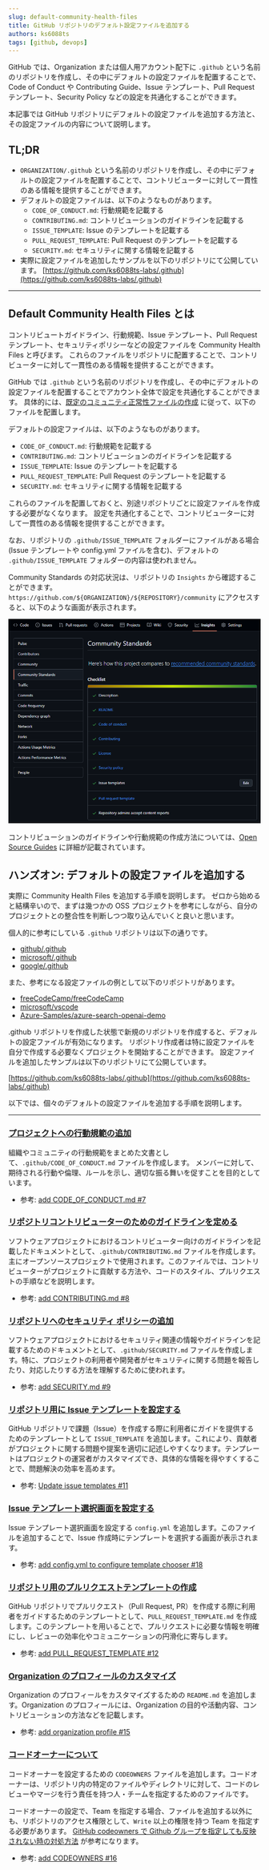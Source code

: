 ```yaml
---
slug: default-community-health-files
title: GitHub リポジトリのデフォルト設定ファイルを追加する
authors: ks6088ts
tags: [github, devops]
---
```


GitHub では、Organization または個人用アカウント配下に `.github` という名前のリポジトリを作成し、その中にデフォルトの設定ファイルを配置することで、Code of Conduct や Contributing Guide、Issue テンプレート、Pull Request テンプレート、Security Policy などの設定を共通化することができます。

本記事では GitHub リポジトリにデフォルトの設定ファイルを追加する方法と、その設定ファイルの内容について説明します。

<!--truncate-->

## TL;DR

- `ORGANIZATION/.github` という名前のリポジトリを作成し、その中にデフォルトの設定ファイルを配置することで、コントリビューターに対して一貫性のある情報を提供することができます。
- デフォルトの設定ファイルは、以下のようなものがあります。
  - `CODE_OF_CONDUCT.md`: 行動規範を記載する
  - `CONTRIBUTING.md`: コントリビューションのガイドラインを記載する
  - `ISSUE_TEMPLATE`: Issue のテンプレートを記載する
  - `PULL_REQUEST_TEMPLATE`: Pull Request のテンプレートを記載する
  - `SECURITY.md`: セキュリティに関する情報を記載する
- 実際に設定ファイルを追加したサンプルを以下のリポジトリにて公開しています。
  [https://github.com/ks6088ts-labs/.github](https://github.com/ks6088ts-labs/.github)

---

## Default Community Health Files とは

コントリビュートガイドライン、行動規範、Issue テンプレート、Pull Request テンプレート、セキュリティポリシーなどの設定ファイルを Community Health Files と呼びます。
これらのファイルをリポジトリに配置することで、コントリビューターに対して一貫性のある情報を提供することができます。

GitHub では `.github` という名前のリポジトリを作成し、その中にデフォルトの設定ファイルを配置することでアカウント全体で設定を共通化することができます。
具体的には、[既定のコミュニティ正常性ファイルの作成](https://docs.github.com/ja/communities/setting-up-your-project-for-healthy-contributions/creating-a-default-community-health-file) に従って、以下のファイルを配置します。

デフォルトの設定ファイルは、以下のようなものがあります。

- `CODE_OF_CONDUCT.md`: 行動規範を記載する
- `CONTRIBUTING.md`: コントリビューションのガイドラインを記載する
- `ISSUE_TEMPLATE`: Issue のテンプレートを記載する
- `PULL_REQUEST_TEMPLATE`: Pull Request のテンプレートを記載する
- `SECURITY.md`: セキュリティに関する情報を記載する

これらのファイルを配置しておくと、別途リポジトリごとに設定ファイルを作成する必要がなくなります。
設定を共通化することで、コントリビューターに対して一貫性のある情報を提供することができます。

なお、リポジトリの `.github/ISSUE_TEMPLATE` フォルダーにファイルがある場合 (Issue テンプレートや config.yml ファイルを含む)、デフォルトの `.github/ISSUE_TEMPLATE` フォルダーの内容は使われません。

Community Standards の対応状況は、リポジトリの `Insights` から確認することができます。
`https://github.com/${ORGANIZATION}/${REPOSITORY}/community` にアクセスすると、以下のような画面が表示されます。

![Community Standards](./community_standards.png)

コントリビューションのガイドラインや行動規範の作成方法については、[Open Source Guides](https://opensource.guide/) に詳細が記載されています。

## ハンズオン: デフォルトの設定ファイルを追加する

実際に Community Health Files を追加する手順を説明します。
ゼロから始めると結構辛いので、まずは幾つかの OSS プロジェクトを参考にしながら、自分のプロジェクトとの整合性を判断しつつ取り込んでいくと良いと思います。

個人的に参考にしている `.github` リポジトリは以下の通りです。

- [github/.github](https://github.com/github/.github)
- [microsoft/.github](https://github.com/microsoft/.github)
- [google/.github](https://github.com/google/.github)

また、参考になる設定ファイルの例として以下のリポジトリがあります。

- [freeCodeCamp/freeCodeCamp](https://github.com/freeCodeCamp/freeCodeCamp)
- [microsoft/vscode](https://github.com/microsoft/vscode)
- [Azure-Samples/azure-search-openai-demo](https://github.com/Azure-Samples/azure-search-openai-demo)

.github リポジトリを作成した状態で新規のリポジトリを作成すると、デフォルトの設定ファイルが有効になります。
リポジトリ作成者は特に設定ファイルを自分で作成する必要なくプロジェクトを開始することができます。
設定ファイルを追加したサンプルは以下のリポジトリにて公開しています。

[https://github.com/ks6088ts-labs/.github](https://github.com/ks6088ts-labs/.github)

以下では、個々のデフォルトの設定ファイルを追加する手順を説明します。

---

### [プロジェクトへの行動規範の追加](https://docs.github.com/ja/communities/setting-up-your-project-for-healthy-contributions/adding-a-code-of-conduct-to-your-project)

組織やコミュニティの行動規範をまとめた文書として、`.github/CODE_OF_CONDUCT.md` ファイルを作成します。
メンバーに対して、期待される行動や倫理、ルールを示し、適切な振る舞いを促すことを目的としています。

- 参考: [add CODE_OF_CONDUCT.md #7](https://github.com/ks6088ts-labs/.github/pull/7)

### [リポジトリコントリビューターのためのガイドラインを定める](https://docs.github.com/ja/communities/setting-up-your-project-for-healthy-contributions/setting-guidelines-for-repository-contributors)

ソフトウェアプロジェクトにおけるコントリビューター向けのガイドラインを記載したドキュメントとして、`.github/CONTRIBUTING.md` ファイルを作成します。主にオープンソースプロジェクトで使用されます。このファイルでは、コントリビューターがプロジェクトに貢献する方法や、コードのスタイル、プルリクエストの手順などを説明します。

- 参考: [add CONTRIBUTING.md #8](https://github.com/ks6088ts-labs/.github/pull/8)

### [リポジトリへのセキュリティ ポリシーの追加](https://docs.github.com/ja/code-security/getting-started/adding-a-security-policy-to-your-repository)

ソフトウェアプロジェクトにおけるセキュリティ関連の情報やガイドラインを記載するためのドキュメントとして、`.github/SECURITY.md` ファイルを作成します。特に、プロジェクトの利用者や開発者がセキュリティに関する問題を報告したり、対応したりする方法を理解するために使われます。

- 参考: [add SECURITY.md #9](https://github.com/ks6088ts-labs/.github/pull/9)

### [リポジトリ用に Issue テンプレートを設定する](https://docs.github.com/ja/communities/using-templates-to-encourage-useful-issues-and-pull-requests/configuring-issue-templates-for-your-repository)

GitHub リポジトリで課題（Issue）を作成する際に利用者にガイドを提供するためのテンプレートとして `ISSUE_TEMPLATE` を追加します。これにより、貢献者がプロジェクトに関する問題や提案を適切に記述しやすくなります。テンプレートはプロジェクトの運営者がカスタマイズでき、具体的な情報を得やすくすることで、問題解決の効率を高めます。

- 参考: [Update issue templates #11](https://github.com/ks6088ts-labs/.github/pull/11)

### [Issue テンプレート選択画面を設定する](https://docs.github.com/ja/communities/using-templates-to-encourage-useful-issues-and-pull-requests/configuring-issue-templates-for-your-repository#configuring-the-template-chooser)

Issue テンプレート選択画面を設定する `config.yml` を追加します。このファイルを追加することで、Issue 作成時にテンプレートを選択する画面が表示されます。

- 参考: [add config.yml to configure template chooser #18](https://github.com/ks6088ts-labs/.github/pull/18)

### [リポジトリ用のプルリクエストテンプレートの作成](https://docs.github.com/ja/communities/using-templates-to-encourage-useful-issues-and-pull-requests/creating-a-pull-request-template-for-your-repository)

GitHub リポジトリでプルリクエスト（Pull Request, PR）を作成する際に利用者をガイドするためのテンプレートとして、`PULL_REQUEST_TEMPLATE.md` を作成します。このテンプレートを用いることで、プルリクエストに必要な情報を明確にし、レビューの効率化やコミュニケーションの円滑化に寄与します。

- 参考: [add PULL_REQUEST_TEMPLATE #12](https://github.com/ks6088ts-labs/.github/pull/12)

### [Organization のプロフィールのカスタマイズ](https://docs.github.com/ja/organizations/collaborating-with-groups-in-organizations/customizing-your-organizations-profile)

Organization のプロフィールをカスタマイズするための `README.md` を追加します。Organization のプロフィールには、Organization の目的や活動内容、コントリビューションの方法などを記載します。

- 参考: [add organization profile #15](https://github.com/ks6088ts-labs/.github/pull/15)

### [コードオーナーについて](https://docs.github.com/ja/repositories/managing-your-repositorys-settings-and-features/customizing-your-repository/about-code-owners)

コードオーナーを設定するための `CODEOWNERS` ファイルを追加します。コードオーナーは、リポジトリ内の特定のファイルやディレクトリに対して、コードのレビューやマージを行う責任を持つ人・チームを指定するためのファイルです。

コードオーナーの設定で、Team を指定する場合、ファイルを追加する以外にも、リポジトリのアクセス権限として、`Write` 以上の権限を持つ Team を指定する必要があります。
[GitHub codeowners で Github グループを指定しても反映されない時の対処方法](https://shunyaueta.com/posts/2020-09-19/) が参考になります。

- 参考: [add CODEOWNERS #16](https://github.com/ks6088ts-labs/.github/pull/16)
